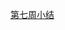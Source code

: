[第七周小结](https://github.com/jingc19/jingchengBDMI2020ACode/blob/main/%E7%AC%AC%E4%B8%83%E5%91%A8.md)
